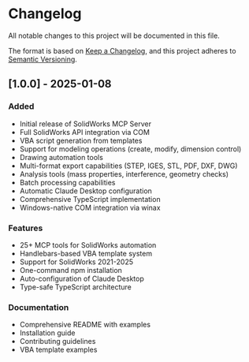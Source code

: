 # Changelog

All notable changes to this project will be documented in this file.

The format is based on [Keep a Changelog](https://keepachangelog.com/en/1.0.0/),
and this project adheres to [Semantic Versioning](https://semver.org/spec/v2.0.0.html).

## [1.0.0] - 2025-01-08

### Added
- Initial release of SolidWorks MCP Server
- Full SolidWorks API integration via COM
- VBA script generation from templates
- Support for modeling operations (create, modify, dimension control)
- Drawing automation tools
- Multi-format export capabilities (STEP, IGES, STL, PDF, DXF, DWG)
- Analysis tools (mass properties, interference, geometry checks)
- Batch processing capabilities
- Automatic Claude Desktop configuration
- Comprehensive TypeScript implementation
- Windows-native COM integration via winax

### Features
- 25+ MCP tools for SolidWorks automation
- Handlebars-based VBA template system
- Support for SolidWorks 2021-2025
- One-command npm installation
- Auto-configuration of Claude Desktop
- Type-safe TypeScript architecture

### Documentation
- Comprehensive README with examples
- Installation guide
- Contributing guidelines
- VBA template examples